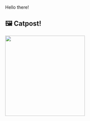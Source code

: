 Hello there!



## 🖼️ Catpost!

<sub>
    <img src="https://cdn2.thecatapi.com/images/cm9.jpg" height="256">
</sub>

